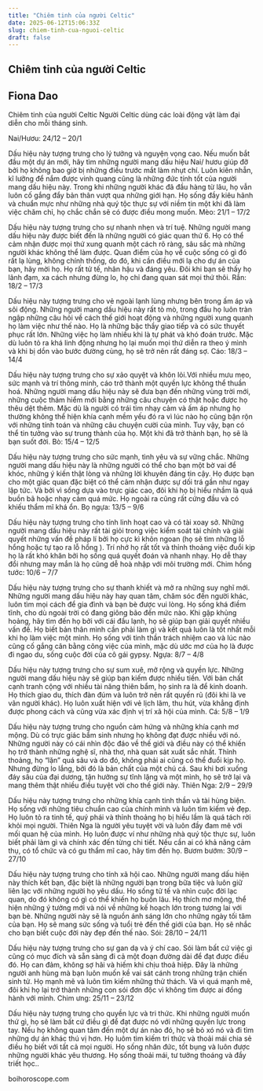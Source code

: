 ```yaml
---
title: "Chiêm tinh của người Celtic"
date: 2025-06-12T15:06:33Z
slug: chiem-tinh-cua-nguoi-celtic
draft: false
---
```


## Chiêm tinh của người Celtic

## Fiona Dao

Chiêm tinh của người Celtic​ ​Người Celtic dùng các loài động vật làm đại diễn cho mỗi tháng sinh.
 
 Nai/Hươu: 24/12 – 20/1
 
Dấu hiệu này tượng trưng cho lý tưởng và nguyện vọng cao.
Nếu muốn bắt đầu một dự án mới, hãy tìm những người mang dấu hiệu Nai/ hươu giúp đỡ bởi họ không bao giờ bị những điều trước mắt làm nhụt chí. Luôn kiên nhẫn, kĩ lưỡng để nắm được vinh quang cũng là những đức tính tốt của người mang dấu hiệu này. Trong khi những người khác đã đầu hàng từ lâu, họ vẫn luôn cố gắng đẩy bản thân vượt qua những giới hạn. Họ sống đầy kiêu hãnh và chuẩn mực như những nhà quý tộc thực sự với niềm tin một khi đã làm việc chăm chỉ, họ chắc chắn sẽ có được điều mong muốn.
 Mèo: 21/1 – 17/2
 
Dấu hiệu này tượng trưng cho sự nhanh nhẹn và trí tuệ.
Những người mang dấu hiệu này được biết đến là những người có giác quan thứ 6. Họ có thể cảm nhận được mọi thứ xung quanh một cách rõ ràng, sâu sắc mà những người khác không thể làm được. Quan điểm của họ về cuộc sống có gì đó rất lạ lùng, không chính thống, do đó, khi cần điều mới lạ cho dự án của bạn, hãy mời họ. Họ rất tử tế, nhân hậu và đáng yêu. Đôi khi bạn sẽ thấy họ lãnh đạm, xa cách nhưng đừng lo, họ chỉ đang quan sát mọi thứ thôi.
 Rắn: 18/2 – 17/3
 
Dấu hiệu này tượng trưng cho vẻ ngoài lạnh lùng nhưng bên trong ấm áp và sôi động.
Những người mang dấu hiệu này rất tò mò, trong đầu họ luôn tràn ngập những câu hỏi về cách thế giới hoạt động và những người xung quanh họ làm việc như thế nào. Họ là những bậc thầy giao tiếp và có sức thuyết phục rất lớn. Những việc họ làm nhiều khi là tự phát và khó đoán trước. Mặc dù luôn tỏ ra khá linh động nhưng họ lại muốn mọi thứ diễn ra theo ý mình và khi bị dồn vào bước đường cùng, họ sẽ trở nên rất đáng sợ.
 Cáo: 18/3 – 14/4
 
Dấu hiệu này tượng trưng cho sự xảo quyệt và khôn lỏi.Với nhiều mưu mẹo, sức mạnh và trí thông minh, cáo trở thành một quyền lực không thể thuần hoá.
Những người mang dấu hiệu này sẽ đưa bạn đến những vùng trời mới, những cuộc thám hiểm mới bằng những câu chuyện có thật hoặc được họ thêu dệt thêm. Mặc dù là người có trái tim nhạy cảm và ấm áp nhưng họ thường không thể hiện khía cạnh mềm yếu đó ra vì lúc nào họ cũng bận rộn với những tính toán và những câu chuyện cười của mình. Tuy vậy, bạn có thể tin tưởng vào sự trung thành của họ. Một khi đã trở thành bạn, họ sẽ là bạn suốt đời.
 Bò: 15/4 – 12/5
 
Dấu hiệu này tượng trưng cho sức mạnh, tình yêu và sự vững chắc.
Những người mang dấu hiệu này là những người có thể cho bạn một bờ vai để khóc, những ý kiến thật lòng và những lời khuyên đáng tin cậy. Họ được bạn cho một giác quan đặc biệt có thể cảm nhận được sự dối trá gần như ngay lập tức. Và bởi vì sống dựa vào trực giác cao, đôi khi họ bị hiểu nhầm là quá buồn bã hoặc nhạy cảm quá mức. Họ ngoài ra cũng rất cứng đầu và có khiếu thẩm mĩ khá ổn.
 Bọ ngựa: 13/5 – 9/6
 
Dấu hiệu này tượng trưng cho tính linh hoạt cao và có tài xoay sở.
Những người mang dấu hiệu này rất tài giỏi trong việc kiểm soát tài chính và giải quyết những vấn đề pháp lí bởi họ cực kì khôn ngoan (họ sẽ tìm những lỗ hổng hoặc tự tạo ra lỗ hổng ). Trí nhớ họ rất tốt và thỉnh thoảng việc đuổi kịp họ là rất khó khăn bởi họ sống quá quyết đoán và nhanh nhạy. Họ dễ thay đổi nhưng may mắn là họ cũng dễ hoà nhập với môi trường mới.
 Chim hồng tước: 10/6 – 7/7
 
Dấu hiệu này tượng trưng cho sự thanh khiết và mở ra những suy nghĩ mới.
Những người mang dấu hiệu này hay quan tâm, chăm sóc đến người khác, luôn tìm mọi cách để gia đình và bạn bè được vui lòng. Họ sống khá điềm tĩnh, cho dù ngoài trời có đang giông bão đến mức nào. Khi gặp khủng hoảng, hãy tìm đến họ bởi với cái đầu lạnh, họ sẽ giúp bạn giải quyết nhiều vấn đề. Họ biết bản thân mình cần phải làm gì và kết quả luôn là tốt nhất mỗi khi họ làm việc một mình. Họ sống với tinh thần trách nhiệm cao và lúc nào cũng cố gắng cân bằng công việc của mình, mặc dù ước mơ của họ là được đi ngao du, sống cuộc đời của cô gái gypsy.
 Ngựa: 8/7 – 4/8
 
Dấu hiệu này tượng trưng cho sự sum xuê, mở rộng và quyền lực.
Những người mang dấu hiệu này sẽ giúp bạn kiếm được nhiều tiền. Với bản chất cạnh tranh cộng với nhiều tài năng thiên bẩm, họ sinh ra là để kinh doanh. Họ thích giao du, thích đàn đúm và luôn trở nên rất quyến rũ (đôi khi là ve vãn người khác). Họ luôn xuất hiện với vẻ lịch lãm, thu hút, vừa khẳng định được phong cách và cũng vừa xác định vị trí xã hội của mình.
 Cá: 5/8 – 1/9
 
Dấu hiệu này tượng trưng cho nguồn cảm hứng và những khía cạnh mơ mộng.
Dù có trực giác bẩm sinh nhưng họ không đạt được nhiều với nó. Những người này có cái nhìn độc đáo về thế giới và điều này có thể khiến họ trở thành những nghệ sĩ, nhà thơ, nhà quan sát xuất sắc nhất. Thỉnh thoảng, họ “lặn” quá sâu và do đó, không phải ai cũng có thể đuổi kịp họ. Nhưng đừng lo lắng, bởi đó là bản chất của một chú cá. Sau khi bơi xuống đáy sâu của đại dương, tận hưởng sự tĩnh lặng và một mình, họ sẽ trở lại và mang thêm thật nhiều điều tuyệt vời cho thế giới này.
 Thiên Nga: 2/9 – 29/9
 
Dấu hiệu này tượng trưng cho những khía cạnh tinh thần và tài hùng biện.
Họ sống với những tiêu chuẩn cao của chính mình và luôn tìm kiếm vẻ đẹp. Họ luôn tỏ ra tinh tế, quý phái và thỉnh thoảng họ bị hiểu lầm là quá tách rời khỏi mọi người. Thiên Nga là người yêu tuyệt vời và luôn đầy đam mê với mối quan hệ của mình. Họ luôn được ví như những nhà quý tộc thực sự, luôn biết phải làm gì và chính xác đến từng chi tiết. Nếu cần ai có khả năng cảm thụ, có tổ chức và có gu thẩm mĩ cao, hãy tìm đến họ.
 Bươm bướm: 30/9 – 27/10
 
Dấu hiệu này tượng trưng cho tính xã hội cao.
Những người mang dấu hiện này thích kết bạn, đặc biệt là những người bạn trong bữa tiệc và luôn giữ liên lạc với những người họ yêu dấu. Họ sống tử tế và nhìn cuộc đời lạc quan, do đó không có gì có thể khiến họ buồn lâu. Họ thích mơ mộng, thể hiện những ý tưởng mới và nói về những kế hoạch lớn trong tương lai với bạn bè. Những người này sẽ là nguồn ánh sáng lớn cho những ngày tối tăm của bạn. Họ sẽ mang sức sống và tuổi trẻ đến thế giới của bạn. Họ sẽ nhắc cho bạn biết cuộc đời này đẹp đến thế nào.
 Sói: 28/10 – 24/11
 
Dấu hiệu này tượng trưng cho sự gan dạ và ý chí cao.
Sói làm bất cứ việc gì cũng có mục đích và sẵn sàng đi cả một đoạn đường dài để đạt được điều đó. Họ can đảm, không sợ hãi và hiếm khi chịu thoả hiệp. Đây là những người anh hùng mà bạn luôn muốn kề vai sát cánh trong những trận chiến sinh tử. Họ mạnh mẽ và luôn tìm kiếm những thử thách. Và vì quá mạnh mẽ, đôi khi họ lại trở thành những con sói đơn độc vì không tìm được ai đồng hành với mình.
 Chim ưng: 25/11 – 23/12
 
Dấu hiệu này tượng trưng cho quyền lực và tri thức.
Khi những người muốn thứ gì, họ sẽ làm bất cứ điều gì để đạt được nó với những quyền lực trong tay. Nếu họ không quan tâm đến một dự án nào đó, họ sẽ bỏ xó nó và đi tìm những dự án khác thú vị hơn. Họ luôm tìm kiếm tri thức và thoải mái chia sẻ điều họ biết với tất cả mọi người. Họ sống nhân đức, tốt bụng và luôn được những người khác yêu thương. Họ sống thoải mái, tư tưởng thoáng và đầy triết học..
 
boihoroscope.com​